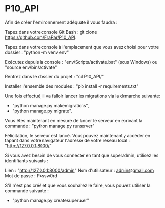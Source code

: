 # P10_API

Afin de créer l'environnement adéquate il vous faudra :

Tapez dans votre console Git Bash : git clone https://github.com/FraPar/P10_API.

Tapez dans votre console à l'emplacement que vous avez choisi pour votre dossier : "python -m venv env"

Exécutez depuis la console : "env/Scripts/activate.bat" (sous Windows) ou "source env/bin/activate"

Rentrez dans le dossier du projet : "cd P10_API/"

Installer l'ensemble des modules : "pip install -r requirements.txt"

Une fois effectué, il va falloir lancer les migrations via la démarche suivante:
- "python manage.py makemigrations",
- "python manage.py migrate".

Vous êtes maintenant en mesure de lancer le serveur en ecrivant la commande : "python manage.py runserver"

Félicitation, le serveur est lancé. Vous pouvez maintenant y accéder en tapant dans votre navigateur l'adresse de votre réseau local : "http://127.0.0.1:8000/"

Si vous avez besoin de vous connecter en tant que superadmin, utilisez les identifiants suivants :

Lien : "http://127.0.0.1:8000/admin"
Nom d'utilisateur : admin@gmail.com
Mot de passe : P4ssw0rd

S'il n'est pas créé et que vous souhaitez le faire, vous pouvez utiliser la commande suivante :
- "python manage.py createsuperuser"
